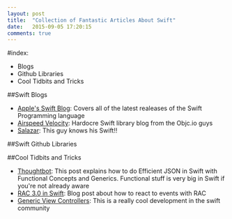 ```yaml
---
layout: post
title:  "Collection of Fantastic Articles About Swift"
date:   2015-09-05 17:20:15
comments: true
---
```


#index:
- Blogs
- Github Libraries
- Cool Tidbits and Tricks

##Swift Blogs
- [Apple's Swift Blog](https://developer.apple.com/swift/blog/): Covers all of the latest realeases of the Swift Programming language
- [Airspeed Velocity](http://airspeedvelocity.net/): Hardocre Swift library blog from the Objc.io guys
- [Salazar](http://nomothetis.svbtle.com/): This guy knows his Swift!!

##Swift Github Libraries

##Cool Tidbits and Tricks
- [Thoughtbot](https://robots.thoughtbot.com/efficient-json-in-swift-with-functional-concepts-and-generics): This post explains how to do Efficient JSON in Swift with Functional Concepts and Generics. Functional stuff is very big in Swift if you're not already aware
- [RAC 3.0 in Swift](http://nomothetis.svbtle.com/reactivecocoa-ii-reacting-to-signals): Blog post about how to react to events with RAC
- [Generic View Controllers](http://codeplease.io/2015/08/28/generic-uiviewcontrollers/): This is a really cool development in the swift community

